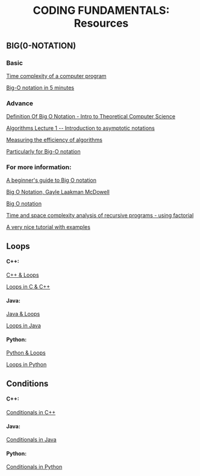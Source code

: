<h1 align="center">CODING FUNDAMENTALS: Resources</h1>



<h2 align="left">BIG(0-NOTATION)</h2>

<h3 align = "left">Basic</h3>

<a href="https://www.youtube.com/watch?v=V42FBiohc6c&list=PL2_aWCzGMAwI9HK8YPVBjElbLbI3ufctn" target="blank">Time complexity of a computer program</a>


<a href="https://www.youtube.com/watch?v=__vX2sjlpXU" target="blank">Big-O notation in 5 minutes</a>
<br>


<h3 align="left">Advance</h3>

<a href="https://www.youtube.com/watch?v=i1F_Uu0bYCc" target="blank">Definition Of Big O Notation - Intro to Theoretical Computer Science</a>


<a href="https://www.youtube.com/watch?v=aGjL7YXI31Q" target="blank">Algorithms Lecture 1 -- Introduction to asymptotic notations</a>


<a href="https://www.iarcs.org.in/inoi/online-study-material/topics/efficiency.php" target="blank">Measuring the efficiency of algorithms</a>


<a href="https://runestone.academy/runestone/books/published/pythonds/AlgorithmAnalysis/toctree.html" target="blank">Particularly for Big-O notation</a>







<h3 align="left">For more information:</h3>

<a href="https://rob-bell.net/2009/06/a-beginners-guide-to-big-o-notation/" target="blank">A beginner's guide to Big O notation</a>


<a href="https://www.youtube.com/watch?v=v4cd1O4zkGw" target="blank">Big O Notation, Gayle Laakman McDowell</a>


<a href="http://web.mit.edu/16.070/www/lecture/big_o.pdf" target="blank">Big O notation</a>


<a href="https://www.youtube.com/watch?v=ncpTxqK35PI" target="blank">Time and space complexity analysis of recursive programs - using factorial</a>


<a href="https://web.archive.org/web/20171215122943/http://eniac.cs.qc.cuny.edu/andrew/csci700/lecture2.pdf" target="blank">A very nice tutorial with examples</a>



<h2 align="left">Loops</h2>

<h4 align="left">C++:</h4>

<a href="https://www.tutorialspoint.com/cplusplus/cpp_loop_types.htm" target="blank">C++ & Loops</a>

<a href="https://www.geeksforgeeks.org/loops-in-c-and-cpp/" target="blank">Loops in C & C++</a>

<h4 align="left">Java:</h4>

<a href="https://www.javatpoint.com/java-for-loop" target="blank">Java & Loops</a>

<a href="https://www.geeksforgeeks.org/loops-in-java/" target="blank">Loops in Java</a>


<h4 align="left">Python:</h4>

<a href="https://www.tutorialspoint.com/python/python_loops.htm" target="blank">Python & Loops</a>

<a href="https://www.geeksforgeeks.org/loops-in-python/" target="blank">Loops in Python</a>

<h2 align ="left">Conditions</h2>
 
<h4 align="left">C++:</h4>

<a href="https://www.tutorialspoint.com/python/python_loops.htm" target="blank">Conditionals in C++</a>

<h4 align="left">Java:</h4>

<a href="https://www.tutorialspoint.com/python/python_loops.htm" target="blank">Conditionals in Java</a>

<h4 align="left">Python:</h4>

<a href="https://www.tutorialspoint.com/python/python_loops.htm" target="blank">Conditionals in Python</a>

